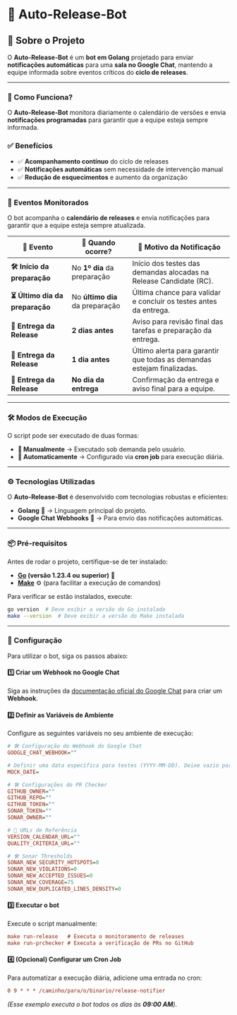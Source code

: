 # 🚀 Auto-Release-Bot

## 📌 Sobre o Projeto

O **Auto-Release-Bot** é um **bot em Golang** projetado para enviar **notificações automáticas** para uma **sala no Google Chat**, mantendo a equipe informada sobre eventos críticos do **ciclo de releases**.

---

### 📢 Como Funciona?

O **Auto-Release-Bot** monitora diariamente o calendário de versões e envia **notificações programadas** para garantir que a equipe esteja sempre informada.

### ✅ Benefícios

- ✅ **Acompanhamento contínuo** do ciclo de releases
- ✅ **Notificações automáticas** sem necessidade de intervenção manual
- ✅ **Redução de esquecimentos** e aumento da organização

---

### 📅 Eventos Monitorados

O bot acompanha o **calendário de releases** e envia notificações para garantir que a equipe esteja sempre atualizada.

| 🚨 **Evento**                   | 📅 **Quando ocorre?**           | 🔔 **Motivo da Notificação**                                           |
| ------------------------------- | ------------------------------- | ---------------------------------------------------------------------- |
| **🛠 Início da preparação**      | No **1º dia** da preparação     | Início dos testes das demandas alocadas na Release Candidate (RC).     |
| **⏳ Último dia da preparação** | No **último dia** da preparação | Última chance para validar e concluir os testes antes da entrega.      |
| **🚀 Entrega da Release**       | **2 dias antes**                | Aviso para revisão final das tarefas e preparação da entrega.          |
| **🚀 Entrega da Release**       | **1 dia antes**                 | Último alerta para garantir que todas as demandas estejam finalizadas. |
| **🚀 Entrega da Release**       | **No dia da entrega**           | Confirmação da entrega e aviso final para a equipe.                    |

---

### 🛠 **Modos de Execução**

O script pode ser executado de duas formas:

- **🔹 Manualmente** → Executado sob demanda pelo usuário.
- **🔹 Automaticamente** → Configurado via **cron job** para execução diária.

---

### ⚙️ Tecnologias Utilizadas

O **Auto-Release-Bot** é desenvolvido com tecnologias robustas e eficientes:

- **Golang** 🦫 → Linguagem principal do projeto.
- **Google Chat Webhooks** 💬 → Para envio das notificações automáticas.

---

### 📦 Pré-requisitos

Antes de rodar o projeto, certifique-se de ter instalado:

- **[Go](https://golang.org/doc/install) (versão 1.23.4 ou superior)** 🦫
- **[Make](https://www.gnu.org/software/make/)** ⚙️ (para facilitar a execução de comandos)

Para verificar se estão instalados, execute:

```sh
go version  # Deve exibir a versão do Go instalada
make --version  # Deve exibir a versão do Make instalada
```

---

### 🔧 Configuração

Para utilizar o bot, siga os passos abaixo:

#### 1️⃣ **Criar um Webhook no Google Chat**

Siga as instruções da [documentação oficial do Google Chat](https://support.google.com/chat/answer/7655820?hl=en&co=GENIE.Platform%3DDesktop) para criar um **Webhook**.

#### 2️⃣ **Definir as Variáveis de Ambiente**

Configure as seguintes variáveis no seu ambiente de execução:

```ini
# 🛠️ Configuração do Webhook do Google Chat
GOOGLE_CHAT_WEBHOOK=""

# Definir uma data específica para testes (YYYY-MM-DD). Deixe vazio para usar a data atual.
MOCK_DATE=

# 🛠️ Configurações do PR Checker
GITHUB_OWNER=""
GITHUB_REPO=""
GITHUB_TOKEN=""
SONAR_TOKEN=""
SONAR_OWNER=""

# 📅 URLs de Referência
VERSION_CALENDAR_URL=""
QUALITY_CRITERIA_URL=""

# 🛠️ Sonar Thresholds
SONAR_NEW_SECURITY_HOTSPOTS=0
SONAR_NEW_VIOLATIONS=0
SONAR_NEW_ACCEPTED_ISSUES=0
SONAR_NEW_COVERAGE=75
SONAR_NEW_DUPLICATED_LINES_DENSITY=0
```

#### 3️⃣ **Executar o bot**

Execute o script manualmente:

```ini
make run-release   # Executa o monitoramento de releases
make run-prchecker # Executa a verificação de PRs no GitHub
```

#### 4️⃣ **(Opcional) Configurar um Cron Job**

Para automatizar a execução diária, adicione uma entrada no cron:

```ini
0 9 * * * /caminho/para/o/binario/release-notifier
```

_(Esse exemplo executa o bot todos os dias às **09:00 AM**)._
